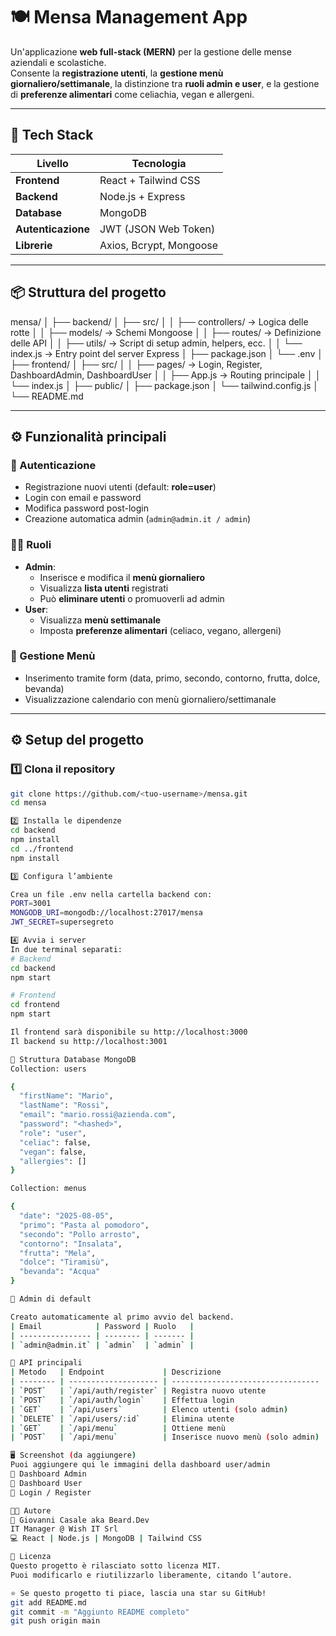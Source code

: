 # 🍽️ Mensa Management App

Un'applicazione **web full-stack (MERN)** per la gestione delle mense aziendali e scolastiche.  
Consente la **registrazione utenti**, la **gestione menù giornaliero/settimanale**, la distinzione tra **ruoli admin e user**, e la gestione di **preferenze alimentari** come celiachia, vegan e allergeni.

---

## 🚀 Tech Stack

| Livello | Tecnologia |
|----------|-------------|
| **Frontend** | React + Tailwind CSS |
| **Backend** | Node.js + Express |
| **Database** | MongoDB |
| **Autenticazione** | JWT (JSON Web Token) |
| **Librerie** | Axios, Bcrypt, Mongoose |

---

## 📦 Struttura del progetto

mensa/
│
├── backend/
│ ├── src/
│ │ ├── controllers/ → Logica delle rotte
│ │ ├── models/ → Schemi Mongoose
│ │ ├── routes/ → Definizione delle API
│ │ ├── utils/ → Script di setup admin, helpers, ecc.
│ │ └── index.js → Entry point del server Express
│ ├── package.json
│ └── .env
│
├── frontend/
│ ├── src/
│ │ ├── pages/ → Login, Register, DashboardAdmin, DashboardUser
│ │ ├── App.js → Routing principale
│ │ └── index.js
│ ├── public/
│ ├── package.json
│ └── tailwind.config.js
│
└── README.md


---

## ⚙️ Funzionalità principali

### 👤 Autenticazione
- Registrazione nuovi utenti (default: **role=user**)
- Login con email e password
- Modifica password post-login
- Creazione automatica admin (`admin@admin.it / admin`)

### 🧑‍🍳 Ruoli
- **Admin**:
  - Inserisce e modifica il **menù giornaliero**
  - Visualizza **lista utenti** registrati
  - Può **eliminare utenti** o promuoverli ad admin
- **User**:
  - Visualizza **menù settimanale**
  - Imposta **preferenze alimentari** (celiaco, vegano, allergeni)

### 📅 Gestione Menù
- Inserimento tramite form (data, primo, secondo, contorno, frutta, dolce, bevanda)
- Visualizzazione calendario con menù giornaliero/settimanale

---

## ⚙️ Setup del progetto

### 1️⃣ Clona il repository
```bash
git clone https://github.com/<tuo-username>/mensa.git
cd mensa

2️⃣ Installa le dipendenze
cd backend
npm install
cd ../frontend
npm install

3️⃣ Configura l’ambiente

Crea un file .env nella cartella backend con:
PORT=3001
MONGODB_URI=mongodb://localhost:27017/mensa
JWT_SECRET=supersegreto

4️⃣ Avvia i server
In due terminal separati:
# Backend
cd backend
npm start

# Frontend
cd frontend
npm start

Il frontend sarà disponibile su http://localhost:3000
Il backend su http://localhost:3001

🧠 Struttura Database MongoDB
Collection: users

{
  "firstName": "Mario",
  "lastName": "Rossi",
  "email": "mario.rossi@azienda.com",
  "password": "<hashed>",
  "role": "user",
  "celiac": false,
  "vegan": false,
  "allergies": []
}

Collection: menus

{
  "date": "2025-08-05",
  "primo": "Pasta al pomodoro",
  "secondo": "Pollo arrosto",
  "contorno": "Insalata",
  "frutta": "Mela",
  "dolce": "Tiramisù",
  "bevanda": "Acqua"
}

🔐 Admin di default

Creato automaticamente al primo avvio del backend.
| Email            | Password | Ruolo   |
| ---------------- | -------- | ------- |
| `admin@admin.it` | `admin`  | `admin` |

🧩 API principali
| Metodo   | Endpoint             | Descrizione                       |
| -------- | -------------------- | --------------------------------- |
| `POST`   | `/api/auth/register` | Registra nuovo utente             |
| `POST`   | `/api/auth/login`    | Effettua login                    |
| `GET`    | `/api/users`         | Elenco utenti (solo admin)        |
| `DELETE` | `/api/users/:id`     | Elimina utente                    |
| `GET`    | `/api/menu`          | Ottiene menù                      |
| `POST`   | `/api/menu`          | Inserisce nuovo menù (solo admin) |

🖥️ Screenshot (da aggiungere)
Puoi aggiungere qui le immagini della dashboard user/admin
📸 Dashboard Admin
📸 Dashboard User
📸 Login / Register

🧑‍💻 Autore
👤 Giovanni Casale aka Beard.Dev
IT Manager @ Wish IT Srl
💻 React | Node.js | MongoDB | Tailwind CSS

🪪 Licenza
Questo progetto è rilasciato sotto licenza MIT.
Puoi modificarlo e riutilizzarlo liberamente, citando l’autore.

⭐ Se questo progetto ti piace, lascia una star su GitHub!
git add README.md
git commit -m "Aggiunto README completo"
git push origin main



